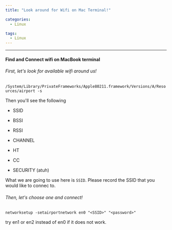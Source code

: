 ```yaml
---
title: "Look around for Wifi on Mac Terminal!"

categories:
  - Linux

tags:
  - Linux
---
```


<hr>

#### Find and Connect wifi on MacBook terminal


###### First, let's look for available wifi around us!

`/System/Library/PrivateFrameworks/Apple80211.framework/Versions/A/Resources/airport -s`

Then you'll see the following

* SSID

* BSSI

* RSSI

* CHANNEL

* HT

* CC

* SECURITY (atuh)

What we are going to use here is `SSID`. Please record the SSID that you would like to connec to.

###### Then, let's choose one and connect!

`
networksetup -setairportnetwork en0 "<SSID>" "<password>"
`

try en1 or en2 instead of en0 if it does not work.